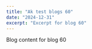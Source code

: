 ```yaml
---
title: "Ak test blogs 60"
date: "2024-12-31"
excerpt: "Excerpt for blog 60"
---
```


Blog content for blog 60
